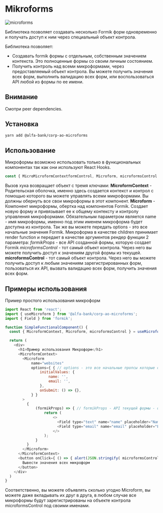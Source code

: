 # Mikroforms

![microforms](http://git.moscow.alfaintra.net/projects/AO_CORE/repos/ao-microforms/raw/assets/microforms.png?at=refs%2Fheads%2Fmaster)

Библиотека позволяет создавать несколько Formik форм одновременно и получать доступ к ним через специальный объект контрола.

Библиотека позволяет:

* Создавать formik формы с отдельным, собственным значением контекста. Это полноценные формы со своим личным состоянием.
* Получить контроль над всеми микроформами, через предоставляемый объект контрола. Вы можете получить значения всех форм, выполнить валидацию всех форм, или воспользоваться API любой из формы по ее имени.

## Внимание

Смотри peer dependencies.

## Установка

```sh
yarn add @alfa-bank/corp-ao-microforms
```

## Использование

Микроформы возможно использовать только в функциональных компонентах так как они используют React Hooks.

```javascript
const { MicroMicroformContextformControl, Microform, microformsControl } = useMicroform();
```

Вызов хука возвращает объект с тремя ключами:
**MicroformContext** - Родительская оболочка, именно здесь создается контекст и контрол с помощью которого вы можете управлять всеми микроформами.
Вы должны обернуть все свои микроформы в этот компонент.
**Microform** - Компонент микроформы, обертка над компонентов Formik. Создает новую форму и привязывает ее к общему контексту и контролу управления микроформами.
Обязательным параметром является name - имя микроформы, именно под этим именем микроформа будет доступна из контрола.
Так же вы можете передать options - это все начальные значения Formik.
Микроформа в качестве children принимает render function и передает в качестве аргументов рендер функции 2 параметра:
*formikProps* - все API созданной формы, которую создает Formik
*microformsControl* - тот самый объект контрола. Через него вы можете получить доступ к значениям другой формы из текущей.
**microformsControl** - тот самый объект контрола. Через него вы можете получить доступ к любым значениям зарегистрированных форм, пользоваться их API, вызвать валидацию всех форм, получить значения всех форм.

## Примеры использования

Пример простого использования микроформ

```javascript
import React from 'react';
import { useMicroform } from '@alfa-bank/corp-ao-microforms';
import { Field } from 'formik';

function SimpleFunctionalComponent() {
  const { MicroformContext, Microform, microformsControl } = useMicroform();

  return (
    <div>
      <h1>Пример использования Микроформ</h1>
      <MicroformContext>
        <Microform
            name="websites"
            options={ { // options - это все начальные пропсы которые обычно передаются в Formik
                initialValues: {
                    name: '',
                    email: '',
                },
                onSubmit: () => {},
            } }
        >
          {
              (formikProps) => { // formikProps - API текущей формы - обычные formik пропсы
                  return (
                      <>
                        <Field type="text" name="name" placeholder="Name" />
                        <Field type="email" name="email" placeholder="Email" />
                      </>
                  );
              }
          }
        </Microform>
      </MicroformContext>
      <button onClick={ () => { alert(JSON.stringify( microformsControl.getAllValues() )) } }>
        Вывести значения всех микроформ
      </button>
    </div>
  )
}
```

Соответственно, вы можете объявлять сколько угодно Microform, вы можете даже вкладывать их друг в друга, в любом случае все микроформы будут зарегистрированы на объекте контрола microformsControl под своими именами.
